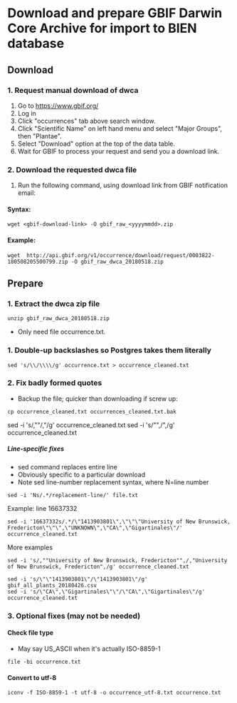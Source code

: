 # Download and prepare GBIF Darwin Core Archive for import to BIEN database


## Download

### 1. Request manual download of dwca

1. Go to https://www.gbif.org/
2. Log in
3. Click "occurrences" tab above search window.
4. Click "Scientific Name" on left hand menu and select "Major Groups", then "Plantae".
5. Select "Download" option at the top of the data table.
6. Wait for GBIF to process your request and send you a download link.

### 2. Download the requested dwca file
1. Run the following command, using download link from GBIF notification email:

#### Syntax:

```
wget <gbif-download-link> -O gbif_raw_<yyyymmdd>.zip
```

#### Example:

```
wget  http://api.gbif.org/v1/occurrence/download/request/0003822-180508205500799.zip -O gbif_raw_dwca_20180518.zip
```

## Prepare

### 1. Extract the dwca zip file

```
unzip gbif_raw_dwca_20180518.zip
```

* Only need file occurrence.txt.

### 1. Double-up backslashes so Postgres takes them literally

```
sed 's/\\/\\\\/g' occurrence.txt > occurrence_cleaned.txt
```

### 2. Fix badly formed quotes
* Backup the file; quicker than downloading if screw up:

```
cp occurrence_cleaned.txt occurrences_cleaned.txt.bak
```

sed -i 's/,""/,"/g' occurrence_cleaned.txt
sed -i 's/"",/",/g' occurrence_cleaned.txt

##### Line-specific fixes
* sed command replaces entire line
* Obviously specific to a particular download
* Note sed line-number replacement syntax, where N=line number

```
sed -i 'Ns/.*/replacement-line/' file.txt
```

Example: line 16637332

```
sed -i '16637332s/.*/\"1413903801\",\"\"\"University of New Brunswick, Fredericton\"\"\",\"UNKNOWN\",\"CA\",\"Gigartinales\"/' occurrence_cleaned.txt
```

More examples
```
sed -i 's/,""University of New Brunswick, Fredericton"",/,"University of New Brunswick, Fredericton",/g' occurrence_cleaned.txt
```

```
sed -i 's/\"\"1413903801\"/\"1413903801\"/g' gbif_all_plants_20180426.csv
sed -i 's/\"CA\",\"Gigartinales\"\"/\"CA\",\"Gigartinales\"/g' occurrence_cleaned.txt
```

### 3. Optional fixes (may not be needed)

#### Check file type
* May say US_ASCII when it's actually ISO-8859-1

```
file -bi occurrence.txt
```

#### Convert to utf-8

```
iconv -f ISO-8859-1 -t utf-8 -o occurrence_utf-8.txt occurrence.txt
```



